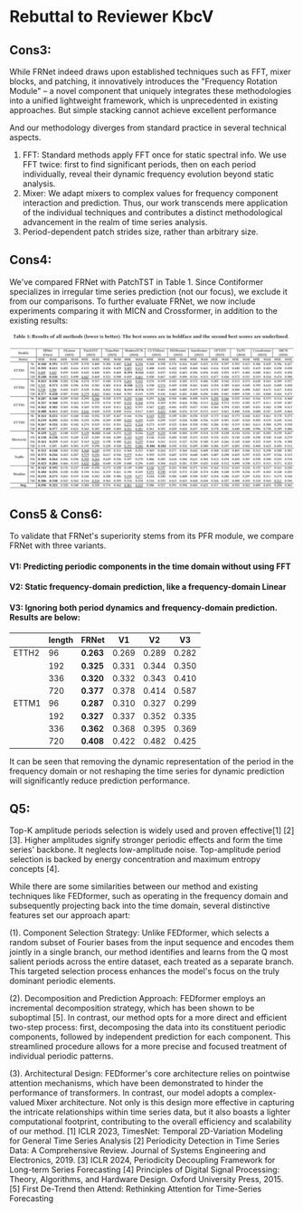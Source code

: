 # Rebuttal to Reviewer KbcV

## Cons3:
While FRNet indeed draws upon established techniques such as FFT, mixer blocks, and patching, it innovatively introduces the "Frequency Rotation Module" – a novel component that uniquely integrates these methodologies into a unified lightweight framework, which is unprecedented in existing approaches. But simple stacking cannot achieve excellent performance

And our methodology diverges from standard practice in several technical aspects. 
1. FFT: Standard methods apply FFT once for static spectral info. We use FFT twice: first to find significant periods, then on each period individually, reveal their dynamic frequency evolution beyond static analysis. 
2. Mixer: We adapt mixers to complex values for frequency component interaction and prediction. Thus, our work transcends mere application of the individual techniques and contributes a distinct methodological advancement in the realm of time series analysis. 
3. Period-dependent patch strides size, rather than arbitrary size. 

## Cons4:
We've compared FRNet with PatchTST in Table 1. Since Contiformer specializes in irregular time series prediction (not our focus), we exclude it from our comparisons. To further evaluate FRNet, we now include experiments comparing it with MICN and Crossformer, in addition to the existing results: 

![MainResults](MainResults.png "MainResults")


## Cons5 & Cons6:
To validate that FRNet's superiority stems from its PFR module, we compare FRNet with three variants. 
#### V1: Predicting periodic components in the time domain without using FFT
#### V2: Static frequency-domain prediction, like a frequency-domain Linear 
#### V3: Ignoring both period dynamics and frequency-domain prediction. Results are below:

|  | length | FRNet | V1 | V2 | V3 |
| --- | --- | --- | --- | --- | --- |
| ETTH2 | 96 | **0.263** | 0.269 | 0.289 | 0.282 |
|| 192 | **0.325** | 0.331 | 0.344 | 0.350 | 
|| 336 | **0.320** | 0.332 | 0.343 | 0.410 | 
|| 720 | **0.377** | 0.378 | 0.414 | 0.587 | 
| ETTM1 | 96 | **0.287** | 0.310 | 0.327 | 0.299 |
|| 192 | **0.327** | 0.337 | 0.352 | 0.335 | 
|| 336 | **0.362** | 0.368 | 0.395 | 0.369 | 
|| 720 | **0.408** | 0.422 | 0.482 | 0.425 | 

It can be seen that removing the dynamic representation of the period in the frequency domain or not reshaping the time series for dynamic prediction will significantly reduce prediction performance.

## Q5:
Top-K amplitude periods selection is widely used and proven effective[1] [2] [3]. Higher amplitudes signify stronger periodic effects and form the time series' backbone. It neglects low-amplitude noise. Top-amplitude period selection is backed by energy concentration and maximum entropy concepts [4].

While there are some similarities between our method and existing techniques like FEDformer, such as operating in the frequency domain and subsequently projecting back into the time domain, several distinctive features set our approach apart:

(1). Component Selection Strategy: Unlike FEDformer, which selects a random subset of Fourier bases from the input sequence and encodes them jointly in a single branch, our method identifies and learns from the Q most salient periods across the entire dataset, each treated as a separate branch. This targeted selection process enhances the model's focus on the truly dominant periodic elements.

(2). Decomposition and Prediction Approach: FEDformer employs an incremental decomposition strategy, which has been shown to be suboptimal [5]. In contrast, our method opts for a more direct and efficient two-step process: first, decomposing the data into its constituent periodic components, followed by independent prediction for each component. This streamlined procedure allows for a more precise and focused treatment of individual periodic patterns.

(3). Architectural Design: FEDformer's core architecture relies on pointwise attention mechanisms, which have been demonstrated to hinder the performance of transformers. In contrast, our model adopts a complex-valued Mixer architecture. Not only is this design more effective in capturing the intricate relationships within time series data, but it also boasts a lighter computational footprint, contributing to the overall efficiency and scalability of our method.
[1] ICLR 2023, TimesNet: Temporal 2D-Variation Modeling for General Time Series Analysis
[2] Periodicity Detection in Time Series Data: A Comprehensive Review. Journal of Systems Engineering and Electronics, 2019.
[3] ICLR 2024, Periodicity Decoupling Framework for Long-term Series Forecasting
[4] Principles of Digital Signal Processing: Theory, Algorithms, and Hardware Design. Oxford University Press, 2015.
[5] First De-Trend then Attend: Rethinking Attention for Time-Series Forecasting

